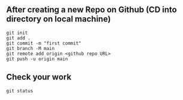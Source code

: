 ## After creating a new Repo on Github (CD into directory on local machine)
    git init
    git add .
    git commit -m "first commit"
    git branch -M main
    git remote add origin <github repo URL>
    git push -u origin main

## Check your work
    git status
